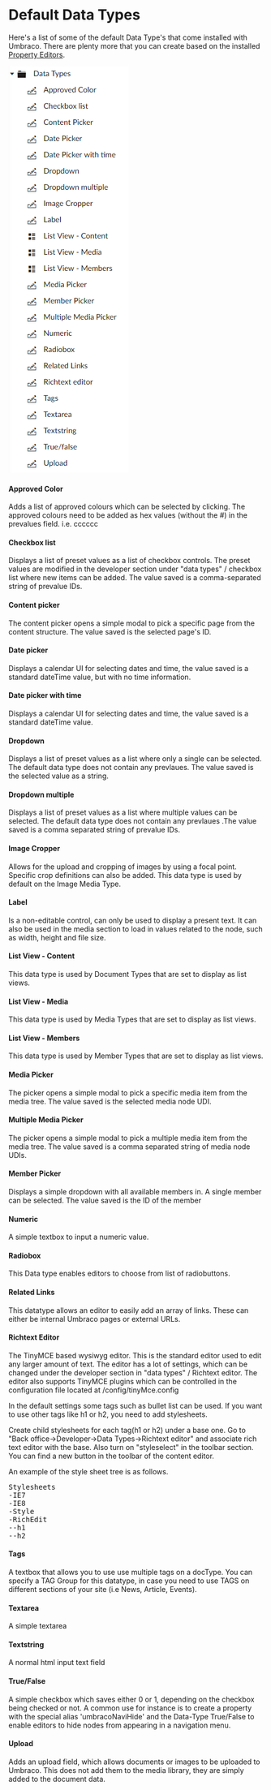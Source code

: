 # Default Data Types #

Here's a list of some of the default Data Type's that come installed with Umbraco. There are plenty more that you can create based on the installed [Property Editors](../../Backoffice/Property-Editors/).

![Umbraco v7.9 Data Type List](images/default-data-types.png)

#### Approved Color ####
Adds a list of approved colours which can be selected by clicking. The approved colours need to be added
as hex values (without the #) in the prevalues field. i.e. cccccc

#### Checkbox list ####
Displays a list of preset values as a list of checkbox controls. The preset values are modified in the developer
section under "data types" / checkbox list where new items can be added. The value saved is a comma-separated
string of prevalue IDs.

#### Content picker ####
The content picker opens a simple modal to pick a specific page from the content structure.
The value saved is the selected page's ID. 

#### Date picker ####
Displays a calendar UI for selecting dates and time, the value saved is a standard dateTime value,
but with no time information.

#### Date picker with time ####
Displays a calendar UI for selecting dates and time, the value saved is a standard dateTime value.

#### Dropdown ####
Displays a list of preset values as a list where only a single can be selected. The default data type does not contain any prevlaues. The value saved is the selected value as a string.

#### Dropdown multiple ####
Displays a list of preset values as a list where multiple values can be selected. The default data type does not contain any prevlaues .The value saved is a comma separated string of prevalue IDs.

#### Image Cropper ####
Allows for the upload and cropping of images by using a focal point. Specific crop definitions can also be added. This data type is used by default on the Image Media Type.

#### Label ####
Is a non-editable control, can only be used to display a present text. It can also be used in the
media section to load in values related to the node, such as width, height and file size.

#### List View - Content ####
This data type is used by Document Types that are set to display as list views. 

#### List View - Media ####
This data type is used by Media Types that are set to display as list views.

#### List View - Members ####
This data type is used by Member Types that are set to display as list views. 

#### Media Picker ####
The picker opens a simple modal to pick a specific media item from the media tree.
The value saved is the selected media node UDI.

#### Multiple Media Picker ####
The picker opens a simple modal to pick a multiple media item from the media tree.
The value saved is a comma separated string of media node UDIs.

#### Member Picker ####
Displays a simple dropdown with all available members in. A single member can be selected.
The value saved is the ID of the member

#### Numeric ####
A simple textbox to input a numeric value.

#### Radiobox ####
This Data type enables editors to choose from list of radiobuttons. 

#### Related Links ####
This datatype allows an editor to easily add an array of links. These can either be internal Umbraco pages or external URLs.

#### Richtext Editor ####
The TinyMCE based wysiwyg editor. This is the standard editor used to edit any larger amount of text. The editor has a lot of settings, which can be changed under the developer section in "data types" / Richtext editor. The editor also supports TinyMCE plugins which can be controlled in the configuration file located at /config/tinyMce.config

In the default settings some tags such as bullet list can be used. If you want to use other tags like h1 or h2, you need to add stylesheets.

Create child stylesheets for each tag(h1 or h2) under a base one.
Go to "Back office->Developer->Data Types->Richtext editor" and associate rich text editor with the base.
Also turn on "styleselect" in the toolbar section.
You can find a new button in the toolbar of the content editor.

An example of the style sheet tree is as follows.

<pre>
Stylesheets
-IE7
-IE8
-Style
-RichEdit
--h1
--h2
</pre>

#### Tags ####
A textbox that allows you to use use multiple tags on a docType. You can specify a TAG Group for this datatype, in case you need to use TAGS on different sections of your site (i.e  News, Article, Events).

#### Textarea ####
A simple textarea

#### Textstring ####
A normal html input text field

#### True/False ####
A simple checkbox which saves either 0 or 1, depending on the checkbox being checked or not. A common use for instance is to create a property with the special alias 'umbracoNaviHide' and the Data-Type True/False to enable editors to hide nodes from appearing in a navigation menu.

#### Upload ####
Adds an upload field, which allows documents or images to be uploaded to Umbraco. This does not add them to the media library, they are simply added to the document data.
